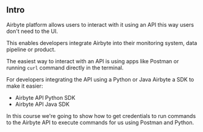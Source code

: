 ## Intro

Airbyte platform allows users to interact with it using an API this way users don't need to the UI.

This enables developers integrate Airbyte into their monitoring system, data pipeline or product.

The easiest way to interact with an API is using apps like Postman or running `curl` command directly in the terminal. 

For developers integrating the API using a Python or Java Airbyte a SDK to make it easier:

- Airbyte API Python SDK
- Airbyte API Java SDK

In this course we're going to show how to get credentials to run commands to the Airbyte API to execute commands for us using Postman and Python.

